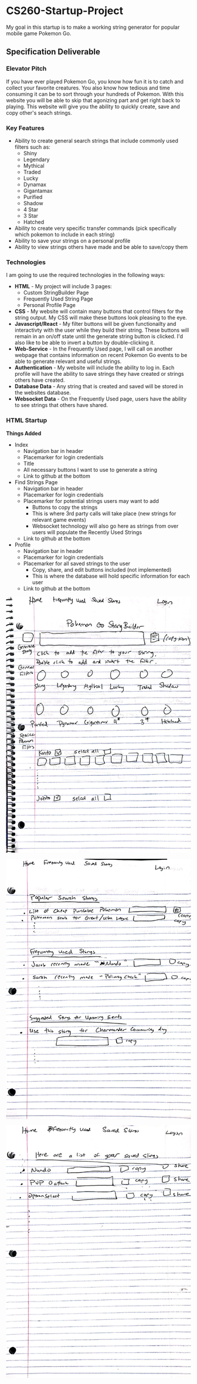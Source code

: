 # CS260-Startup-Project
My goal in this startup is to make a working string generator for popular mobile game Pokemon Go.

## Specification Deliverable

### Elevator Pitch
If you have ever played Pokemon Go, you know how fun it is to catch and collect your favorite creatures. You also know how tedious and time consuming it can be to sort through your hundreds of Pokemon. With this website you will be able to skip that agonizing part and get right back to playing. This website will give you  the ability to quickly create, save and copy other's seach strings.

### Key Features
- Ability to create general search strings that include commonly used filters such as:
  - Shiny
  - Legendary
  - Mythical
  - Traded
  - Lucky
  - Dynamax
  - Gigantamax
  - Purified
  - Shadow
  - 4 Star
  - 3 Star
  - Hatched
- Ability to create very specific transfer commands (pick specifically which pokemon to include in each string)
- Ability to save your strings on a personal profile
- Ability to view strings others have made and be able to save/copy them

### Technologies
I am going to use the required technologies in the following ways:

- **HTML** - My project will include 3 pages:
  - Custom StringBuilder Page
  - Frequently Used String Page
  - Personal Profile Page
- **CSS** - My website will contain many  buttons that control filters for the string output. My CSS will make these buttons look pleasing to the eye.
- **Javascript/React** - My filter buttons will be given functionailty and interactivty with the user while they build their string. These buttons will remain in an on/off state until the generate string button is clicked. I'd also like to be able to invert a button by double-clicking it.
- **Web-Service** - In the Frequently Used page, I will call on another webpage that contains information on recent Pokemon Go events to be able to generate relevant and useful strings.
- **Authentication** - My website will include the ability to log in. 
Each profile will have the ability to save strings they have created or strings others have created.
- **Database Data** - Any string that is created and saved will be stored in the websites database.
- **Websocket Data** - On the Frequently Used page, users have the ability to see strings that others have shared.

### HTML Startup
**Things Added** 
- Index
  - Navigation bar in header
  - Placemarker for login credentials
  - Title
  - All necessary buttons I want to use to generate a string
  - Link to github at the bottom
- Find Strings Page
  - Navigation bar in header
  - Placemarker for login credentials
  - Placemarker for potential strings users may want to add
    - Buttons to copy the strings
    - This is where 3rd party calls will take place (new strings for relevant game events)
    - Websocket technology will also go here as strings from over users will populate the Recently Used Strings
  - Link to github at the bottom
- Profile
  - Navigation bar in header
  - Placemarker for login credentials
  - Placemarker for all saved strings to the user
    - Copy, share, and edit buttons included (not implemented)
    - This is where the database will hold specific information for each user
  - Link to github at the bottom


![StringBuilderSketch](images/StringBuilder.jpg)

![FrequentlyUsedSketch](images/FrequentlyUsed.jpg)

![SavedStringsSketch](images/SavedStrings.jpg)

